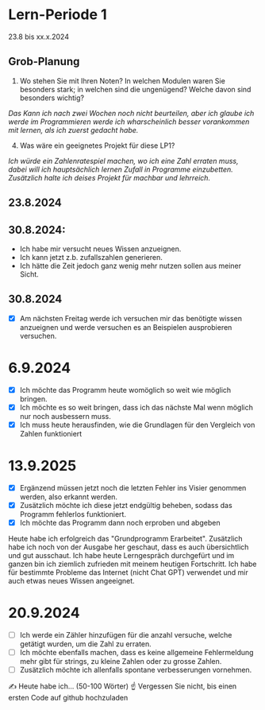 # Lern-Periode 1

23.8 bis xx.x.2024

## Grob-Planung

1. Wo stehen Sie mit Ihren Noten? In welchen Modulen waren Sie besonders stark; in welchen sind die ungenügend? Welche davon sind besonders wichtig?

*Das Kann ich nach zwei Wochen noch nicht beurteilen, aber ich glaube ich werde im Programmieren werde ich wharscheinlich besser vorankommen mit lernen, als ich zuerst gedacht habe.*

4. Was wäre ein geeignetes Projekt für diese LP1?

*Ich würde ein Zahlenratespiel machen, wo ich eine Zahl erraten muss, dabei will ich hauptsächlich lernen Zufall in Programme einzubetten. Zusätzlich halte ich deises Projekt für machbar und lehrreich.*

## 23.8.2024
## 30.8.2024:
* Ich habe mir versucht neues Wissen anzueignen.
* Ich kann jetzt z.b. zufallszahlen generieren.
* Ich hätte die Zeit jedoch ganz wenig mehr nutzen sollen aus meiner Sicht.



## 30.8.2024

- [x] Am nächsten Freitag werde ich versuchen mir das benötigte wissen anzueignen und werde versuchen es an Beispielen ausprobieren versuchen.

# 6.9.2024
- [x] Ich möchte das Programm heute womöglich so weit wie möglich bringen.
- [x] Ich möchte es so weit bringen, dass ich das nächste Mal wenn möglich nur noch ausbessern muss.
- [x] Ich muss heute herausfinden, wie die Grundlagen für den Vergleich von Zahlen funktioniert

# 13.9.2025
- [x] Ergänzend müssen jetzt noch die letzten Fehler ins Visier genommen werden, also erkannt werden.
- [x] Zusätzlich möchte ich diese jetzt endgültig beheben, sodass das Programm fehlerlos funktioniert.
- [x] Ich möchte das Programm dann noch erproben und abgeben

Heute habe ich erfolgreich das "Grundprogramm Erarbeitet". Zusätzlich habe ich noch von der Ausgabe her geschaut, dass es auch übersichtlich und gut ausschaut.
Ich habe heute Lerngespräch durchgefürt und im ganzen bin ich ziemlich zufrieden mit meinem heutigen Fortschritt. Ich habe für bestimmte Probleme das Internet (nicht Chat GPT) verwendet und mir auch etwas neues Wissen angeeignet.

# 20.9.2024
- [ ] Ich werde ein Zähler hinzufügen für die anzahl versuche, welche getätigt wurden, um die Zahl zu erraten.
- [ ] Ich möchte ebenfalls machen, dass es keine allgemeine Fehlermeldung mehr gibt für strings, zu kleine Zahlen oder zu grosse Zahlen.
- [ ] Zusätzlich möchte ich allenfalls spontane verbesserungen vornehmen.

✍️ Heute habe ich... (50-100 Wörter)
☝️ Vergessen Sie nicht, bis einen ersten Code auf github hochzuladen
